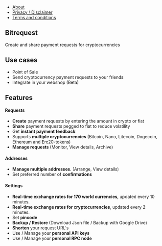 * [About](https://github.com/bitrequest/bitrequest.github.io/wiki)
* [Privacy / Disclaimer](https://github.com/bitrequest/bitrequest.github.io/wiki/Privacy)
* [Terms and conditions](https://github.com/bitrequest/bitrequest.github.io/wiki/Terms-and-conditions)

## Bitrequest

Create and share payment requests for cryptocurrencies  

## Use cases

* Point of Sale
* Send cryptocurrency payment requests to your friends
* Integrate in your webshop (Beta)

## Features

#### Requests
* __Create__ payment requests by entering the amount in crypto or fiat
* __Share__ payment requests pegged to fiat to reduce volatility
* Get __instant payment feedback__
* Supports __multiple cryptocurrencies__ (Bitcoin, Nano, Litecoin, Dogecoin, Ethereum and Erc20-tokens)
* __Manage requests__ (Monitor, View details, Archive)

#### Addresses
* __Manage multiple addresses__. (Arrange, View details)
* Set preferred number of __confirmations__

#### Settings
* __Real-time exchange rates for 170 world currencies__, updated every 10 minutes.
* __Real-time exchange rates for cryptocurrencies__, updated every 2 minutes.
* Set __pincode__
* __Backup / Restore__ (Download Json file / Backup with Google Drive)
* __Shorten__ your request URL's
* Use / Manage your __personal API keys__
* Use / Manage your __personal RPC node__